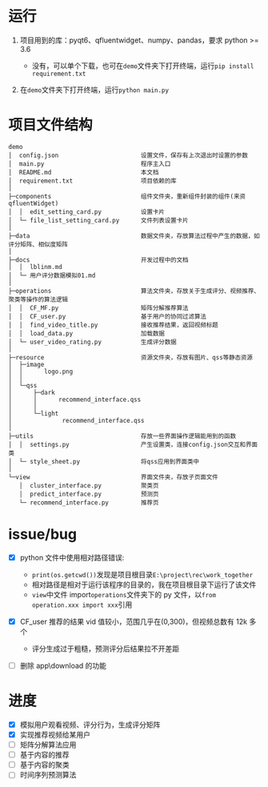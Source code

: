 # 运行

1. 项目用到的库：pyqt6、qfluentwidget、numpy、pandas，要求 python >= 3.6

   - 没有，可以单个下载，也可在`demo`文件夹下打开终端，运行`pip install requirement.txt`

2. 在`demo`文件夹下打开终端，运行`python main.py`

# 项目文件结构

```
demo
│  config.json                       设置文件，保存有上次退出时设置的参数
│  main.py                           程序主入口
│  README.md                         本文档
│  requirement.txt                   项目依赖的库
│
├─components                         组件文件夹，重新组件封装的组件(来资qfluentWidget)
│  │  edit_setting_card.py           设置卡片
│  └─ file_list_setting_card.py      文件列表设置卡片
│
├─data                               数据文件夹，存放算法过程中产生的数据，如评分矩阵、相似度矩阵
│
├─docs                               开发过程中的文档
│  │  lblinm.md
│  └─ 用户评分数据模拟01.md
│
├─operations                         算法文件夹，存放关于生成评分、视频推荐、聚类等操作的算法逻辑
│  │  CF_MF.py                       矩阵分解推荐算法
│  │  CF_user.py                     基于用户的协同过滤算法
│  │  find_video_title.py            接收推荐结果，返回视频标题
│  │  load_data.py                   加载数据
│  └─ user_video_rating.py           生成评分数据
│
├─resource                           资源文件夹，存放有图片、qss等静态资源
│  ├─image
│  │      logo.png
│  │
│  └─qss
│      ├─dark
│      │      recommend_interface.qss
│      │
│      └─light
│              recommend_interface.qss
│
├─utils                              存放一些界面操作逻辑能用到的函数
│  │  settings.py                    产生设置类，连接config.json交互和界面类
│  └─ style_sheet.py                 将qss应用到界面类中
│
└─view                               界面文件夹，存放子页面文件
   │  cluster_interface.py           聚类页
   │  predict_interface.py           预测页
   └─ recommend_interface.py         推荐页

```

# issue/bug

- [x] python 文件中使用相对路径错误:

  - `print(os.getcwd())`发现是项目根目录`E:\project\rec\work_together`
  - 相对路径是相对于运行该程序的目录的，我在项目根目录下运行了该文件
  - `view`中文件 import`operations`文件夹下的 py 文件，以`from operation.xxx import xxx`引用

- [x] CF_user 推荐的结果 vid 值较小，范围几乎在(0,300)，但视频总数有 12k 多个
  - 评分生成过于粗糙，预测评分后结果拉不开差距
- [ ] 删除 app\download 的功能

# 进度

- [x] 模拟用户观看视频、评分行为，生成评分矩阵
- [x] 实现推荐视频给某用户
- [ ] 矩阵分解算法应用
- [ ] 基于内容的推荐
- [ ] 基于内容的聚类
- [ ] 时间序列预测算法

